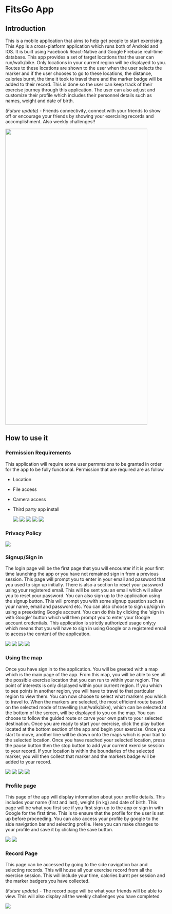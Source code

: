 <link rel="stylesheet" href="/Resources/styles.css">

# FitsGo App

## Introduction
This is a mobile application that aims to help get people to start exercising. This App is a cross-platform application which runs both of Android and IOS. It is built using Facebook React-Native and Google Firebase real-time database. This app provides a set of target locations that the user can run/walk/bike. Only locations in your current region will be displayed to you. Routes to these locations are shown to the user when the user selects the marker and if the user chooses to go to these locations, the distance, calories burnt, the time it took to travel there and the marker badge will be added to their record. This is done so the user can keep track of their exercise journey through this application. The user can also adjust and customize their profile which includes their personnel details such as names, weight and date of birth.

_(Future update) -_ Friends connectivity, connect with your friends to show off or encourage your friends by showing your exercising records and accomplishment. Also weekly challenges!!

<img src='Resources/showcase.gif' width='442' height='922'>

## How to use it

### Permission Requirements
This application will require some user permmsions to be granted in order for the app to be fully functional. Permission that are required are as follow
- Location
- File access
- Camera access
- Third party app install

    <img src='Resources/locationpermit.jpg'>
    <img src='Resources/filespermit.jpg'>
    <img src='Resources/camerapermit.jpg'>
    <img src='Resources/install01.jpg'>
    <img src='Resources/install02.jpg'>

### Privacy Policy
<img src='Resources/privacypolicy.jpg'>
<!-- ![FitsGo](Resources/privacypolicy.jpg) -->

### Signup/Sign in
The login page will be the first page that you will encounter if it is your first time launching the app or you have not remained sign in from a previous session. This page will prompt you to enter in your email and password that you used to sign up initially. There is also a section to reset your password using your registered email. This will be sent you an email which will allow you to reset your password. You can also sign up to the application using the signup button. This will prompt you with some signup question such as your name, email and password etc. You can also choose to sign up/sign in using a preexisting Google account. You can do this by clicking the 'sign in with Google' button which will then prompt you to enter your Google account credentials. This application is strictly authorized usage only;y which means that you will have to sign in using Google or a registered email to access the content of the application. 

<img src='Resources/signin.jpg'>
<img src='Resources/signup.jpg'>
<img src='Resources/resetpwd.jpg'>
<img src='Resources/updatepwd.jpg'>

### Using the map
Once you have sign in to the application. You will be greeted with a map which is the main page of the app. From this map, you will be able to see all the possible exercise location that you can run to within your region. The point of interests is only displayed within your current region. If you which to see points in another region, you will have to travel to that particular region to view them. You can now choose to select what markers you which to travel to. When the markers are selected, the most efficient route based on the selected mode of travelling (run/walk/bike), which can be selected at the bottom of the screen, will be displayed to you on the map. You can choose to follow the guided route or carve your own path to your selected destination. Once you are ready to start your exercise, click the play button located at the bottom section of the app and begin your exercise. Once you start to move, another line will be drawn onto the maps which is your trail to the selected location. Once you have reached your selected location, press the pause button then the stop button to add your current exercise session to your record. If your location is within the boundaries of the selected marker, you will then collect that marker and the markers badge will be added to your record. 

<img src='Resources/mainmap.jpg'>
<img src='Resources/choosebadge.jpg'>
<img src='Resources/workingout.jpg'>
<img src='Resources/pauseworkout.jpg'>

### Profile page
This page of the app will display information about your profile details. This includes your name (first and last), weight (in kg) and date of birth. This page will be what you first see if you first sign up to the app or sign in with Google for the first time. This is to ensure that the profile for the user is set up before proceeding. You can also access your profile by google to the side navigation bar and selecting profile. Here you can make changes to your profile and save it by clicking the save button. 

<img src='Resources/profile.jpg'>
<img src='Resources/editicon.jpg'>

### Record Page
This page can be accessed by going to the side navigation bar and selecting records. This will house all your exercise record from all the exercise session. This will include your time, calories burnt per session and the marker badgers you have collected. 

_(Future update) -_ The record page will be what your friends will be able to view. This will also display all the weekly challenges you have completed 

<img src='Resources/records.jpg'>
